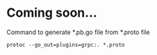 # Coming soon...

Command to generate *.pb.go file from *.proto file
```
protoc --go_out=plugins=grpc:. *.proto
```

